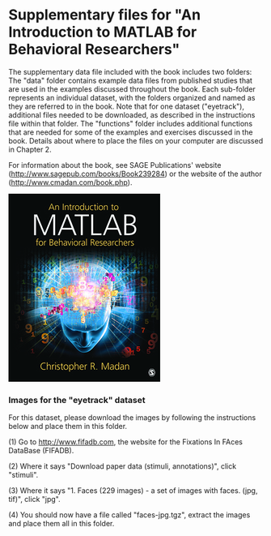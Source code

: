 # Supplementary files for "An Introduction to MATLAB for Behavioral Researchers"

The supplementary data file included with the book includes two folders: The "data" folder contains example data files from published studies that are used in the examples discussed throughout the book. Each sub-folder represents an individual dataset, with the folders organized and named as they are referred to in the book. Note that for one dataset ("eyetrack"), additional files needed to be downloaded, as described in the instructions file within that folder. The "functions" folder includes additional functions that are needed for some of the examples and exercises discussed in the book. Details about where to place the files on your computer are discussed in Chapter 2.

For information about the book, see SAGE Publications' website (http://www.sagepub.com/books/Book239284) or the website of the author (http://www.cmadan.com/book.php).

![book cover](https://raw.githubusercontent.com/cMadan/imbFiles/master/bookcover.jpg)

### Images for the "eyetrack" dataset

For this dataset, please download the images by following the instructions below and place them in this folder.

(1) Go to http://www.fifadb.com, the website for the Fixations In FAces DataBase (FIFADB).

(2) Where it says "Download paper data (stimuli, annotations)", click "stimuli".

(3) Where it says "1. Faces (229 images) - a set of images with faces. (jpg, tif)", click "jpg".

(4) You should now have a file called "faces-jpg.tgz", extract the images and place them all in this folder.
